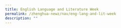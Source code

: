 ```yaml
---
title: English Language and Literature Week
permalink: /zhenghua-newz/nav/eng-lang-and-lit-week
description: ""
---
```


